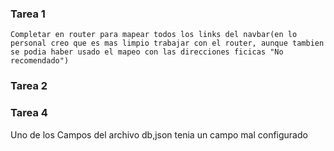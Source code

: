 ### Tarea 1 
```
Completar en router para mapear todos los links del navbar(en lo personal creo que es mas limpio trabajar con el router, aunque tambien se podia haber usado el mapeo con las direcciones ficicas "No recomendado")
```
### Tarea 2






### Tarea 4
Uno de los Campos del archivo db,json tenia un campo mal configurado
